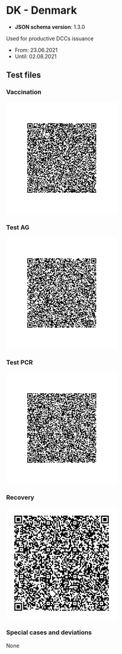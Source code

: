 # DK - Denmark

* **JSON schema version**: 1.3.0

Used for productive DCCs issuance
* From: 23.06.2021
* Until: 02.08.2021

## Test files

### Vaccination

![VAC](VAC.png)

### Test AG

![TEST](TEST-AG.png)

### Test PCR

![TEST](TEST-PCR.png)

### Recovery

![REC](REC.png)

### Special cases and deviations
None